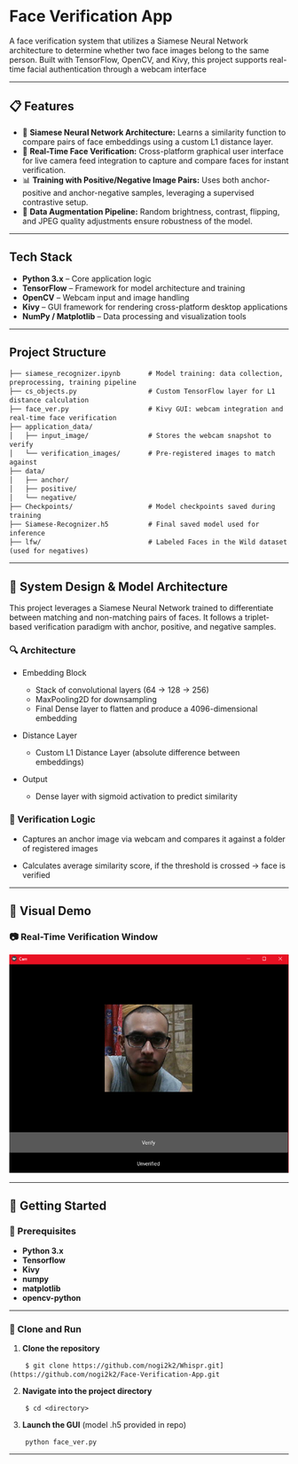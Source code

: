 # Face Verification App

A face verification system that utilizes a Siamese Neural Network architecture to determine whether two face images belong to the same person. Built with TensorFlow, OpenCV, and Kivy, this project supports real-time facial authentication through a webcam interface

---

## 📋 Features

- 🧠 **Siamese Neural Network Architecture:** Learns a similarity function to compare pairs of face embeddings using a custom L1 distance layer.
- 🧪 **Real-Time Face Verification:** Cross-platform graphical user interface for live camera feed integration to capture and compare faces for instant verification.
- 📊 **Training with Positive/Negative Image Pairs:** Uses both anchor-positive and anchor-negative samples, leveraging a supervised contrastive setup.
- 🎨 **Data Augmentation Pipeline:** Random brightness, contrast, flipping, and JPEG quality adjustments ensure robustness of the model.

---

## Tech Stack

- **Python 3.x** – Core application logic
- **TensorFlow** – Framework for model architecture and training
- **OpenCV** – Webcam input and image handling
- **Kivy** – GUI framework for rendering cross-platform desktop applications
- **NumPy / Matplotlib** – Data processing and visualization tools

---

## Project Structure

```
├── siamese_recognizer.ipynb       # Model training: data collection, preprocessing, training pipeline
├── cs_objects.py                  # Custom TensorFlow layer for L1 distance calculation
├── face_ver.py                    # Kivy GUI: webcam integration and real-time face verification
├── application_data/
│   ├── input_image/               # Stores the webcam snapshot to verify
│   └── verification_images/       # Pre-registered images to match against
├── data/
│   ├── anchor/
│   ├── positive/
│   └── negative/
├── Checkpoints/                   # Model checkpoints saved during training
├── Siamese-Recognizer.h5          # Final saved model used for inference
├── lfw/                           # Labeled Faces in the Wild dataset (used for negatives)

```

---

## 🧠 System Design & Model Architecture

This project leverages a Siamese Neural Network trained to differentiate between matching and non-matching pairs of faces. It follows a triplet-based verification paradigm with anchor, positive, and negative samples.

### 🔍 Architecture

- Embedding Block
    - Stack of convolutional layers (64 → 128 → 256)
    - MaxPooling2D for downsampling
    - Final Dense layer to flatten and produce a 4096-dimensional embedding

- Distance Layer
    - Custom L1 Distance Layer (absolute difference between embeddings)

- Output
    - Dense layer with sigmoid activation to predict similarity

### 📶 Verification Logic

- Captures an anchor image via webcam and compares it against a folder of registered images

- Calculates average similarity score, if the threshold is crossed → face is verified

---

## 📸 Visual Demo

### 📷 Real-Time Verification Window

<p align="center">
 <img src="readme_refs/kivy_app.png" width="600" alt="Face Verification GUI">
</p>

---

## 📆 Getting Started

### 📁 Prerequisites

- **Python 3.x**  
- **Tensorflow**
- **Kivy**
- **numpy**
- **matplotlib**
- **opencv-python**

---

###  🚀 Clone and Run

1. **Clone the repository**
```
    $ git clone https://github.com/nogi2k2/Whispr.git](https://github.com/nogi2k2/Face-Verification-App.git
```

2. **Navigate into the project directory**
```
    $ cd <directory>
```

3. **Launch the GUI**  (model .h5 provided in repo)
```
    python face_ver.py
```
---
